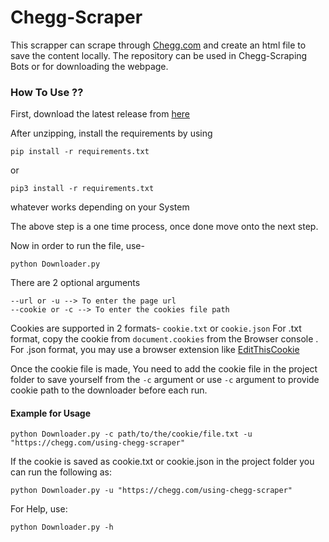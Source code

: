 # Chegg-Scraper

This scrapper can scrape through [Chegg.com](https://www.chegg.com) and create an html file to save the content locally.
The repository can be used in Chegg-Scraping Bots or for downloading the webpage.

### How To Use ??
First, download the latest release from [here](https://github.com/ThreeGiantNoobs/chegg-scraper/releases/latest)

After unzipping, install the requirements by using

    pip install -r requirements.txt 
or

    pip3 install -r requirements.txt

whatever works depending on your System

The above step is a one time process, once done move onto the next step.

Now in order to run the file, use-

    python Downloader.py 

There are 2 optional arguments

    --url or -u --> To enter the page url
    --cookie or -c --> To enter the cookies file path

Cookies are supported in 2 formats- ``cookie.txt`` or ``cookie.json``
For .txt format, copy the cookie from `document.cookies` from the Browser console
. For .json format, you may use a browser extension like [EditThisCookie](https://chrome.google.com/webstore/detail/editthiscookie/fngmhnnpilhplaeedifhccceomclgfbg)

Once the cookie file is made, You need to add the cookie file in the project folder to save yourself from the `-c` argument or use `-c` argument to provide cookie path to the downloader before each run.

#### Example for Usage

    python Downloader.py -c path/to/the/cookie/file.txt -u "https://chegg.com/using-chegg-scraper"
If the cookie is saved as cookie.txt or cookie.json in the project folder you can run the following as:

    python Downloader.py -u "https://chegg.com/using-chegg-scraper"

For Help, use:

    python Downloader.py -h
